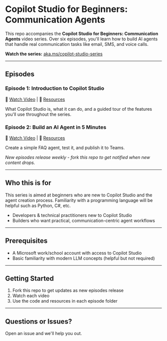 # Copilot Studio for Beginners: Communication Agents

This repo accompanies the **Copilot Studio for Beginners: Communication Agents** video series. Over six episodes, you'll learn how to build AI agents that handle real communication tasks like email, SMS, and voice calls.

**Watch the series:** [aka.ms/copilot-studio-series](aka.ms/copilot-studio-series)

---

## Episodes

### Episode 1: Introduction to Copilot Studio
🎥 [Watch Video](#) | 📂 [Resources](./01-intro-copilot-studio)

What Copilot Studio is, what it can do, and a guided tour of the features you'll use throughout the series.

### Episode 2: Build an AI Agent in 5 Minutes
🎥 [Watch Video](#) | 📂 [Resources](./02-agent-creation)

Create a simple FAQ agent, test it, and publish it to Teams.

_New episodes release weekly - fork this repo to get notified when new content drops._

---

## Who this is for

This series is aimed at beginners who are new to Copilot Studio and the agent creation process. Familiarity with a programming language will be helpful such as Python, C#, etc.

- Developers & technical practitioners new to Copilot Studio
- Builders who want practical, communication-centric agent workflows

---

## Prerequisites

- A Microsoft work/school account with access to Copilot Studio  
- Basic familiarity with modern LLM concepts (helpful but not required)

---

## Getting Started

1. Fork this repo to get updates as new episodes release
2. Watch each video
3. Use the code and resources in each episode folder

---

## Questions or Issues?

Open an issue and we'll help you out.
